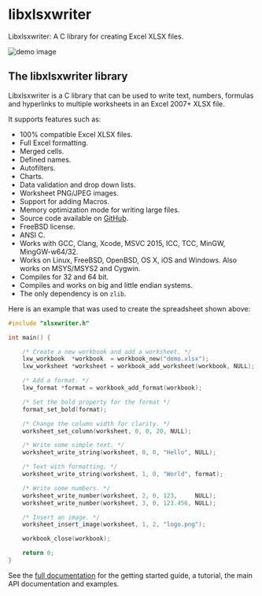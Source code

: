 # libxlsxwriter


Libxlsxwriter: A C library for creating Excel XLSX files.


![demo image](http://libxlsxwriter.github.io/demo.png)


## The libxlsxwriter library

Libxlsxwriter is a C library that can be used to write text, numbers, formulas
and hyperlinks to multiple worksheets in an Excel 2007+ XLSX file.

It supports features such as:

- 100% compatible Excel XLSX files.
- Full Excel formatting.
- Merged cells.
- Defined names.
- Autofilters.
- Charts.
- Data validation and drop down lists.
- Worksheet PNG/JPEG images.
- Support for adding Macros.
- Memory optimization mode for writing large files.
- Source code available on [GitHub](https://github.com/jmcnamara/libxlsxwriter).
- FreeBSD license.
- ANSI C.
- Works with GCC, Clang, Xcode, MSVC 2015, ICC, TCC, MinGW, MingGW-w64/32.
- Works on Linux, FreeBSD, OpenBSD, OS X, iOS and Windows. Also works on MSYS/MSYS2 and Cygwin.
- Compiles for 32 and 64 bit.
- Compiles and works on big and little endian systems.
- The only dependency is on `zlib`.

Here is an example that was used to create the spreadsheet shown above:


```C
#include "xlsxwriter.h"

int main() {

    /* Create a new workbook and add a worksheet. */
    lxw_workbook  *workbook  = workbook_new("demo.xlsx");
    lxw_worksheet *worksheet = workbook_add_worksheet(workbook, NULL);

    /* Add a format. */
    lxw_format *format = workbook_add_format(workbook);

    /* Set the bold property for the format */
    format_set_bold(format);

    /* Change the column width for clarity. */
    worksheet_set_column(worksheet, 0, 0, 20, NULL);

    /* Write some simple text. */
    worksheet_write_string(worksheet, 0, 0, "Hello", NULL);

    /* Text with formatting. */
    worksheet_write_string(worksheet, 1, 0, "World", format);

    /* Write some numbers. */
    worksheet_write_number(worksheet, 2, 0, 123,     NULL);
    worksheet_write_number(worksheet, 3, 0, 123.456, NULL);

    /* Insert an image. */
    worksheet_insert_image(worksheet, 1, 2, "logo.png");

    workbook_close(workbook);

    return 0;
}

```



See the [full documentation](http://libxlsxwriter.github.io) for the getting
started guide, a tutorial, the main API documentation and examples.

